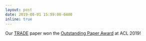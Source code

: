 ```yaml
---
layout: post
date: 2019-08-01 15:59:00-0400
inline: true
---
```

Our [TRADE](https://www.aclweb.org/anthology/P19-1078) paper won the [Outstanding Paper Award](http://www.acl2019.org/EN/winners-of-acl-2019-best-paper-awards.xhtml) at ACL 2019!

